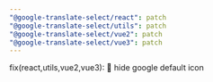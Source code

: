 ```yaml
---
"@google-translate-select/react": patch
"@google-translate-select/utils": patch
"@google-translate-select/vue2": patch
"@google-translate-select/vue3": patch
---
```


fix(react,utils,vue2,vue3): :bug: hide google default icon
